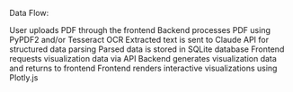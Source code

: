 Data Flow:

User uploads PDF through the frontend
Backend processes PDF using PyPDF2 and/or Tesseract OCR
Extracted text is sent to Claude API for structured data parsing
Parsed data is stored in SQLite database
Frontend requests visualization data via API
Backend generates visualization data and returns to frontend
Frontend renders interactive visualizations using Plotly.js